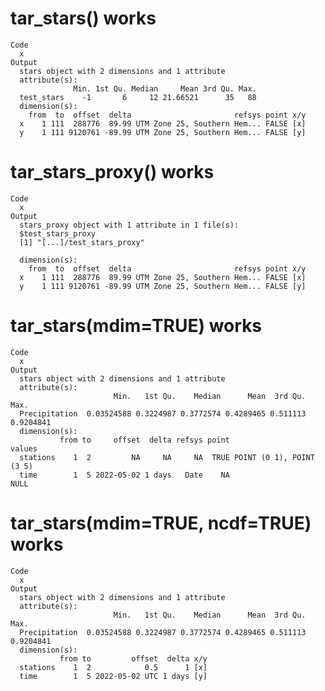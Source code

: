 # tar_stars() works

    Code
      x
    Output
      stars object with 2 dimensions and 1 attribute
      attribute(s):
                  Min. 1st Qu. Median     Mean 3rd Qu. Max.
      test_stars    -1       6     12 21.66521      35   88
      dimension(s):
        from  to  offset  delta                       refsys point x/y
      x    1 111  288776  89.99 UTM Zone 25, Southern Hem... FALSE [x]
      y    1 111 9120761 -89.99 UTM Zone 25, Southern Hem... FALSE [y]

# tar_stars_proxy() works

    Code
      x
    Output
      stars_proxy object with 1 attribute in 1 file(s):
      $test_stars_proxy
      [1] "[...]/test_stars_proxy"
      
      dimension(s):
        from  to  offset  delta                       refsys point x/y
      x    1 111  288776  89.99 UTM Zone 25, Southern Hem... FALSE [x]
      y    1 111 9120761 -89.99 UTM Zone 25, Southern Hem... FALSE [y]

# tar_stars(mdim=TRUE) works

    Code
      x
    Output
      stars object with 2 dimensions and 1 attribute
      attribute(s):
                           Min.   1st Qu.    Median      Mean  3rd Qu.      Max.
      Precipitation  0.03524588 0.3224987 0.3772574 0.4289465 0.511113 0.9204841
      dimension(s):
               from to     offset  delta refsys point                   values
      stations    1  2         NA     NA     NA  TRUE POINT (0 1), POINT (3 5)
      time        1  5 2022-05-02 1 days   Date    NA                     NULL

# tar_stars(mdim=TRUE, ncdf=TRUE) works

    Code
      x
    Output
      stars object with 2 dimensions and 1 attribute
      attribute(s):
                           Min.   1st Qu.    Median      Mean  3rd Qu.      Max.
      Precipitation  0.03524588 0.3224987 0.3772574 0.4289465 0.511113 0.9204841
      dimension(s):
               from to         offset  delta x/y
      stations    1  2            0.5      1 [x]
      time        1  5 2022-05-02 UTC 1 days [y]

